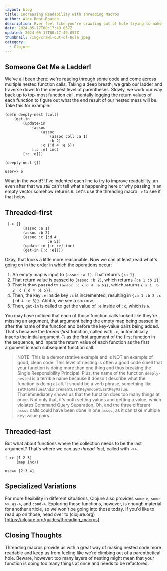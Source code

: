 ```yaml
---
layout: blog
title: Increasing Readability with Threading Macros
author: Alex Root-Roatch
description: Ever feel like you're crawling out of hole trying to make sense of deeply nested code? Clojure's threading macros can help.
date: 2024-05-17T00:17:49.057Z
updated: 2024-05-17T00:17:49.057Z
thumbnail: /img/crawl-out-of-hole.jpeg
category: 
  - Clojure
---
```


## Someone Get Me a Ladder!

We've all been there: we're reading through some code and come across multiple nested function calls. Taking a deep breath, we grab our ladder and traverse down to the deepest level of parentheses. Slowly, we work our way back up to top-most function call, mentally logging the return values of each function to figure out what the end result of our nested mess will be. Take this for example:

```
(defn deeply-nest [coll] 
    (get-in 
        (update-in 
            (assoc 
                (assoc 
                    (assoc coll :a 1) 
                    :b 2) 
                :c {:d 4 :e 5}) 
            [:c :e] inc) 
        [:c :e]))

(deeply-nest {})

user=> 6
```

What in the world?! I've indented each line to try to improve readability, an even after that we *still* can't tell what's happening here or why passing in an empty vector somehow returns `6`. Let's use the threading macro `->` to see if that helps. 

## Threaded-first

```
 (-> {}
        (assoc :a 1)
        (assoc :b 2)
        (assoc :c {:d 4
                   :e 5})
        (update-in [:c :e] inc)
        (get-in [:c :e])))
```

Okay, that looks a little more reasonable. Now we can at least read what's going on in the order in which the operations occur: 

1. An empty map is input to `(assoc :a 1)`. That returns `{:a 1}`.
2. That return value is passed to `(assoc :b 2)`, which returns `{:a 1 :b 2}`.
3. That is then passed to `(assoc :c {:d 4 :e 5})`, which returns `{:a 1 :b 2 :c {:d 4 :e 5}}`.
4. Then, the key `:e` inside key `:c` is incremented, resulting in `{:a 1 :b 2 :c {:d 4 :e 6}}`. Ahhhh, we see a six now.
5. Then, `get-in` is called to get the value of `:e` inside of `:c`, which is `6`. 
 
You may have noticed that each of those function calls looked like they're missing an argument, that argument being the empty map being passed in after the name of the function and before the key-value pairs being added. That's because the *thread-first* function, called with `->`, automatically inserts the initial argument `{}` as the first argument of the first function in the sequence, and inputs the return value of each function as the first argument in each subsequent function call. 

> NOTE: This is a demonstrative example and is NOT an example of good, clean code. This level of nesting is often a good code smell that your function is doing more than one thing and thus breaking the Single Responsibility Principal. Plus, the name of the function `deeply-nested` is a terrible name because it doesn't describe what the function is doing at all. It should be a verb phrase, something like <br/>
> `setMapValuesAndIncrementLastKeyAndGetLastKeyValue`. <br/>
> That immediately shows us that the function does too many things at once. Not only that, it's both setting values and getting a value, which violates Command Query Separation. Oh, and the three different `assoc` calls could have been done in one `assoc`, as it can take multiple key-value pairs.

## Threaded-last

But what about functions where the collection needs to be the last argument? That's where we can use *thread-last*, called with `->>`.

```
(->> [1 2 3]
     (map inc))
     
use=> [2 3 4]
```

## Specialized Variations

For more flexibility in different situations, Clojure also provides `some->`, `some->>`, `as->`, and `cond->`. Exploring those functions, however, is enough material for another article, so we won't be going into those today. If you'd like to read up on those, head over to (clojure.org)[https://clojure.org/guides/threading_macros]. 

## Closing Thoughts

Threading macros provide us with a great way of making nested code more readable and keep us from feeling like we're climbing out of a parenthetical hole. Beware, however: too many layers of nesting might mean that your function is doing too many things at once and needs to be refactored. 
